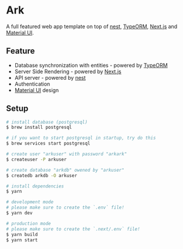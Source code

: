 # Ark

A full featured web app template on top of [nest](https://nestjs.com/), [TypeORM](http://typeorm.io/), [Next.js](https://nextjs.org/) and [Material UI](https://material-ui.com/).

## Feature

- Database synchronization with entities - powered by [TypeORM](http://typeorm.io/)
- Server Side Rendering - powered by [Next.js](https://nextjs.org/)
- API server - powered by [nest](https://nestjs.com/)
- Authentication
- [Material UI](https://material-ui.com/) design

## Setup

```bash
# install database (postgresql)
$ brew install postgresql

# if you want to start postgresql in startup, try do this
$ brew services start postgresql

# create user "arkuser" with password "arkark"
$ createuser -P arkuser

# create database "arkdb" owened by "arkuser"
$ createdb arkdb -O arkuser

# install dependencies
$ yarn

# development mode
# please make sure to create the `.env` file!
$ yarn dev

# production mode
# please make sure to create the `.next/.env` file!
$ yarn build
$ yarn start
```

